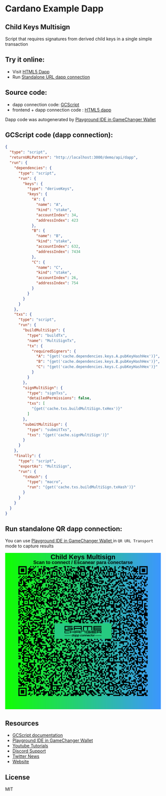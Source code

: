 
# Cardano Example Dapp

## **Child Keys Multisign**

Script that requires signatures from derived child keys in a single simple transaction


## Try it online: 

-  Visit [HTML5 Dapp](https://raw.githubusercontent.com/GameChangerFinance/gamechanger.wallet/main/examples/Child%20Keys%20Multisign.html)
-  Run [Standalone URL dapp connection](https://beta-wallet.gamechanger.finance/api/2/run/1-H4sIAAAAAAAAA41Sy26DMBD8F1_SSgiiQFMpN8IlVVsp6uNU9eDgTbACxrXXFVHEv9cmNIUGlXJAYnZmdneWI8GDBLIgOlVcIvGIAjRKvD49rCkiKGFrGaJcBEFepjTPSo2LcDqdBgyKMqCSB4xK6YTGco-EgQTBQKQctPu-8D_R9nDolhko_gn3DvTOtdi9BC0cIXY4F8xZId2D_aRpWhqBd7ZbRRZhZBHGFGjdItEsrD2y7Jgsx0zm4ey3y20URtYm6dgkYzaz-YXLTVS7xyNY_RXLxvCcPZoc-TPfiQ6xKbxUltkOcSY1IFaOq-DDcAXMwaC-MyTHHeDVJKVpBn73PL4L2o99aTY2-RXV2QqqyXVNmtRGZMshWTIqSy5lTSzajjy0t242dH8FA6Q8B7YGVXCteSnsgluaa2hDfeu1tpDfT9NCbcd319BsCo6DLZvKqWlj3PPtDXoef8sFzfPD0GWhkqXCWHdv9nNwO5NNoqMraKrK7_o_NrLqdoq6_gIBh6PjzgMAAA)

## Source code:

- dapp connection code: [GCScript](Child%20Keys%20Multisign.gcscript)
- frontend + dapp connection code : [HTML5 dapp](Child%20Keys%20Multisign.html)

Dapp code was autogenerated by [Playground IDE in GameChanger Wallet ](https://beta-wallet.gamechanger.finance/playground)

## GCScript code (dapp connection):
```json
{
  "type": "script",
  "returnURLPattern": "http://localhost:3000/demo/api/dapp",
  "run": {
    "dependencies": {
      "type": "script",
      "run": {
        "keys": {
          "type": "deriveKeys",
          "keys": {
            "A": {
              "name": "A",
              "kind": "stake",
              "accountIndex": 34,
              "addressIndex": 423
            },
            "B": {
              "name": "B",
              "kind": "stake",
              "accountIndex": 632,
              "addressIndex": 7434
            },
            "C": {
              "name": "C",
              "kind": "stake",
              "accountIndex": 26,
              "addressIndex": 754
            }
          }
        }
      }
    },
    "txs": {
      "type": "script",
      "run": {
        "buildMultiSign": {
          "type": "buildTx",
          "name": "MultiSignTx",
          "tx": {
            "requiredSigners": {
              "A": "{get('cache.dependencies.keys.A.pubKeyHashHex')}",
              "B": "{get('cache.dependencies.keys.B.pubKeyHashHex')}",
              "C": "{get('cache.dependencies.keys.C.pubKeyHashHex')}"
            }
          }
        },
        "signMultiSign": {
          "type": "signTxs",
          "detailedPermissions": false,
          "txs": [
            "{get('cache.txs.buildMultiSign.txHex')}"
          ]
        },
        "submitMultiSign": {
          "type": "submitTxs",
          "txs": "{get('cache.signMultiSign')}"
        }
      }
    },
    "finally": {
      "type": "script",
      "exportAs": "MultiSign",
      "run": {
        "txHash": {
          "type": "macro",
          "run": "{get('cache.txs.buildMultiSign.txHash')}"
        }
      }
    }
  }
}
```

## Run standalone QR dapp connection: 

You can use [Playground IDE in GameChanger Wallet ](https://beta-wallet.gamechanger.finance/playground) in `QR URL Transport` mode to capture results

[![This GCScript/URL is too large! make it shorter uploading parts to GCFS. Unable to generate QR code](Child%20Keys%20Multisign.png)](https://beta-wallet.gamechanger.finance/api/2/run/1-H4sIAAAAAAAAA41Sy26DMBD8F1_SSgiiQFMpN8IlVVsp6uNU9eDgTbACxrXXFVHEv9cmNIUGlXJAYnZmdneWI8GDBLIgOlVcIvGIAjRKvD49rCkiKGFrGaJcBEFepjTPSo2LcDqdBgyKMqCSB4xK6YTGco-EgQTBQKQctPu-8D_R9nDolhko_gn3DvTOtdi9BC0cIXY4F8xZId2D_aRpWhqBd7ZbRRZhZBHGFGjdItEsrD2y7Jgsx0zm4ey3y20URtYm6dgkYzaz-YXLTVS7xyNY_RXLxvCcPZoc-TPfiQ6xKbxUltkOcSY1IFaOq-DDcAXMwaC-MyTHHeDVJKVpBn73PL4L2o99aTY2-RXV2QqqyXVNmtRGZMshWTIqSy5lTSzajjy0t242dH8FA6Q8B7YGVXCteSnsgluaa2hDfeu1tpDfT9NCbcd319BsCo6DLZvKqWlj3PPtDXoef8sFzfPD0GWhkqXCWHdv9nNwO5NNoqMraKrK7_o_NrLqdoq6_gIBh6PjzgMAAA)

## Resources
- [GCScript documentation](https://beta-wallet.gamechanger.finance/doc/api/v2/api.html)
- [Playground IDE in GameChanger Wallet ](https://beta-wallet.gamechanger.finance/playground)
- [Youtube Tutorials](https://www.youtube.com/@gamechanger.finance)
- [Discord Support](https://discord.gg/vpbfyRaDKG)
- [Twitter News](https://twitter.com/GameChangerOk)
- [Website](https://gamechanger.finance)

## License
MIT 
    
